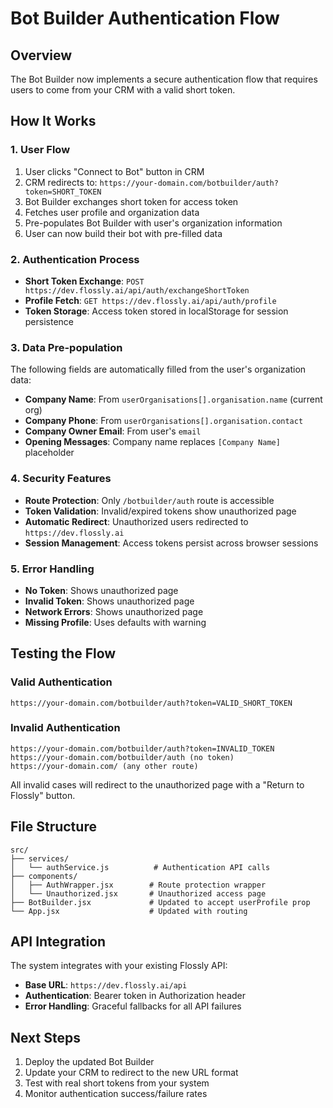 # Bot Builder Authentication Flow

## Overview
The Bot Builder now implements a secure authentication flow that requires users to come from your CRM with a valid short token.

## How It Works

### 1. User Flow
1. User clicks "Connect to Bot" button in CRM
2. CRM redirects to: `https://your-domain.com/botbuilder/auth?token=SHORT_TOKEN`
3. Bot Builder exchanges short token for access token
4. Fetches user profile and organization data
5. Pre-populates Bot Builder with user's organization information
6. User can now build their bot with pre-filled data

### 2. Authentication Process
- **Short Token Exchange**: `POST https://dev.flossly.ai/api/auth/exchangeShortToken`
- **Profile Fetch**: `GET https://dev.flossly.ai/api/auth/profile`
- **Token Storage**: Access token stored in localStorage for session persistence

### 3. Data Pre-population
The following fields are automatically filled from the user's organization data:
- **Company Name**: From `userOrganisations[].organisation.name` (current org)
- **Company Phone**: From `userOrganisations[].organisation.contact`
- **Company Owner Email**: From user's `email`
- **Opening Messages**: Company name replaces `[Company Name]` placeholder

### 4. Security Features
- **Route Protection**: Only `/botbuilder/auth` route is accessible
- **Token Validation**: Invalid/expired tokens show unauthorized page
- **Automatic Redirect**: Unauthorized users redirected to `https://dev.flossly.ai`
- **Session Management**: Access tokens persist across browser sessions

### 5. Error Handling
- **No Token**: Shows unauthorized page
- **Invalid Token**: Shows unauthorized page
- **Network Errors**: Shows unauthorized page
- **Missing Profile**: Uses defaults with warning

## Testing the Flow

### Valid Authentication
```
https://your-domain.com/botbuilder/auth?token=VALID_SHORT_TOKEN
```

### Invalid Authentication
```
https://your-domain.com/botbuilder/auth?token=INVALID_TOKEN
https://your-domain.com/botbuilder/auth (no token)
https://your-domain.com/ (any other route)
```

All invalid cases will redirect to the unauthorized page with a "Return to Flossly" button.

## File Structure
```
src/
├── services/
│   └── authService.js          # Authentication API calls
├── components/
│   ├── AuthWrapper.jsx        # Route protection wrapper
│   └── Unauthorized.jsx       # Unauthorized access page
├── BotBuilder.jsx             # Updated to accept userProfile prop
└── App.jsx                    # Updated with routing
```

## API Integration
The system integrates with your existing Flossly API:
- **Base URL**: `https://dev.flossly.ai/api`
- **Authentication**: Bearer token in Authorization header
- **Error Handling**: Graceful fallbacks for all API failures

## Next Steps
1. Deploy the updated Bot Builder
2. Update your CRM to redirect to the new URL format
3. Test with real short tokens from your system
4. Monitor authentication success/failure rates

